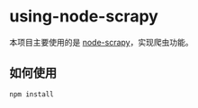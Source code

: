 # using-node-scrapy
本项目主要使用的是 [node-scrapy](https://github.com/eeshi/node-scrapy)，实现爬虫功能。

## 如何使用

``` bash
npm install
```
